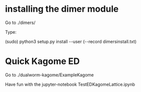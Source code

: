 # installing the dimer module
Go to ./dimers/

Type:

(sudo) python3 setup.py install --user (--record dimersinstall.txt)

# Quick Kagome ED

Go to ./dualworm-kagome/ExampleKagome

Have fun with the jupyter-notebook TestEDKagomeLattice.ipynb

